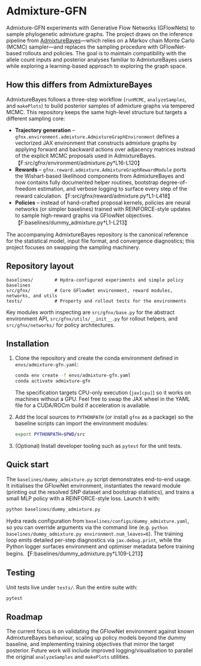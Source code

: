 # Admixture-GFN

Admixture-GFN experiments with Generative Flow Networks (GFlowNets) to sample
phylogenetic admixture graphs. The project draws on the inference pipeline from
[AdmixtureBayes](https://github.com/avaughn271/AdmixtureBayes)—which relies on a
Markov chain Monte Carlo (MCMC) sampler—and replaces the sampling procedure with
GFlowNet-based rollouts and policies. The goal is to maintain compatibility with
the allele count inputs and posterior analyses familiar to AdmixtureBayes users
while exploring a learning-based approach to exploring the graph space.

## How this differs from AdmixtureBayes

AdmixtureBayes follows a three-step workflow (`runMCMC`, `analyzeSamples`, and
`makePlots`) to build posterior samples of admixture graphs via tempered MCMC.
This repository keeps the same high-level structure but targets a different
sampling core:

* **Trajectory generation** – `gfnx.environment.admixture.AdmixtureGraphEnvironment`
  defines a vectorized JAX environment that constructs admixture graphs by
  applying forward and backward actions over adjacency matrices instead of the
  explicit MCMC proposals used in AdmixtureBayes.【F:src/gfnx/environment/admixture.py†L16-L120】
* **Rewards** – `gfnx.reward.admixture.AdmixtureGraphRewardModule` ports the
  Wishart-based likelihood components from AdmixtureBayes and now contains
  fully documented helper routines, bootstrap degree-of-freedom estimation,
  and verbose logging to surface every step of the reward calculation.【F:src/gfnx/reward/admixture.py†L1-L418】
* **Policies** – instead of hand-crafted proposal kernels, policies are neural
  networks (or simpler baselines) trained with REINFORCE-style updates to
  sample high-reward graphs via GFlowNet objectives.【F:baselines/dummy_admixture.py†L1-L213】

The accompanying AdmixtureBayes repository is the canonical reference for the
statistical model, input file format, and convergence diagnostics; this project
focuses on swapping the sampling machinery.

## Repository layout

```
baselines/        # Hydra-configured experiments and simple policy baselines
src/gfnx/         # Core GFlowNet environment, reward modules, networks, and utils
tests/            # Property and rollout tests for the environments
```

Key modules worth inspecting are `src/gfnx/base.py` for the abstract environment
API, `src/gfnx/utils/__init__.py` for rollout helpers, and `src/gfnx/networks/`
for policy architectures.

## Installation

1. Clone the repository and create the conda environment defined in
   `envs/admixture-gfn.yaml`:

   ```bash
   conda env create -f envs/admixture-gfn.yaml
   conda activate admixture-gfn
   ```

   The specification targets CPU-only execution (`jax[cpu]`) so it works on
   machines without a GPU. Feel free to swap the JAX wheel in the YAML file for
   a CUDA/ROCm build if acceleration is available.

2. Add the local sources to `PYTHONPATH` (or install `gfnx` as a package) so the
   baseline scripts can import the environment modules:

   ```bash
   export PYTHONPATH=$PWD/src
   ```

3. (Optional) Install developer tooling such as `pytest` for the unit tests.

## Quick start

The `baselines/dummy_admixture.py` script demonstrates end-to-end usage. It
initialises the GFlowNet environment, instantiates the reward module (printing
out the resolved SNP dataset and bootstrap statistics), and trains a small MLP
policy with a REINFORCE-style loss. Launch it with:

```bash
python baselines/dummy_admixture.py
```

Hydra reads configuration from `baselines/configs/dummy_admixture.yaml`, so you
can override arguments via the command line (e.g. `python baselines/dummy_admixture.py environment.num_leaves=6`). The
training loop emits detailed per-step diagnostics via `jax.debug.print`, while
the Python logger surfaces environment and optimiser metadata before training
begins.【F:baselines/dummy_admixture.py†L109-L213】

## Testing

Unit tests live under `tests/`. Run the entire suite with:

```bash
pytest
```

## Roadmap

The current focus is on validating the GFlowNet environment against known
AdmixtureBayes behaviour, scaling up policy models beyond the dummy baseline,
and implementing training objectives that mirror the target posterior. Future
work will include improved logging/visualisation to parallel the original
`analyzeSamples` and `makePlots` utilities.
